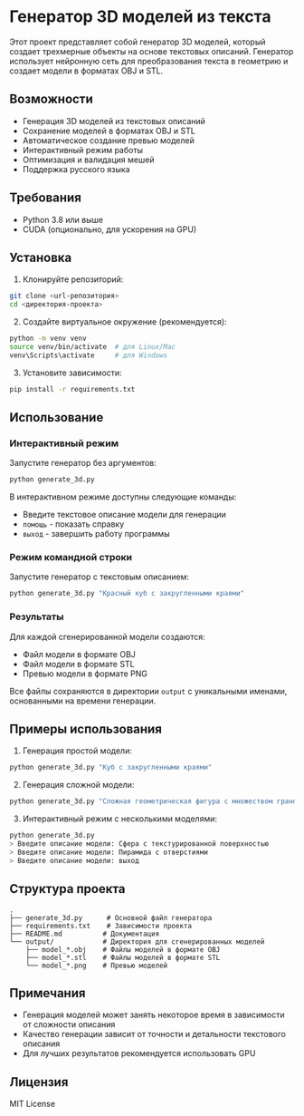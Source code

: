 # Генератор 3D моделей из текста

Этот проект представляет собой генератор 3D моделей, который создает трехмерные объекты на основе текстовых описаний. Генератор использует нейронную сеть для преобразования текста в геометрию и создает модели в форматах OBJ и STL.

## Возможности

- Генерация 3D моделей из текстовых описаний
- Сохранение моделей в форматах OBJ и STL
- Автоматическое создание превью моделей
- Интерактивный режим работы
- Оптимизация и валидация мешей
- Поддержка русского языка

## Требования

- Python 3.8 или выше
- CUDA (опционально, для ускорения на GPU)

## Установка

1. Клонируйте репозиторий:
```bash
git clone <url-репозитория>
cd <директория-проекта>
```

2. Создайте виртуальное окружение (рекомендуется):
```bash
python -m venv venv
source venv/bin/activate  # для Linux/Mac
venv\Scripts\activate     # для Windows
```

3. Установите зависимости:
```bash
pip install -r requirements.txt
```

## Использование

### Интерактивный режим

Запустите генератор без аргументов:
```bash
python generate_3d.py
```

В интерактивном режиме доступны следующие команды:
- Введите текстовое описание модели для генерации
- `помощь` - показать справку
- `выход` - завершить работу программы

### Режим командной строки

Запустите генератор с текстовым описанием:
```bash
python generate_3d.py "Красный куб с закругленными краями"
```

### Результаты

Для каждой сгенерированной модели создаются:
- Файл модели в формате OBJ
- Файл модели в формате STL
- Превью модели в формате PNG

Все файлы сохраняются в директории `output` с уникальными именами, основанными на времени генерации.

## Примеры использования

1. Генерация простой модели:
```bash
python generate_3d.py "Куб с закругленными краями"
```

2. Генерация сложной модели:
```bash
python generate_3d.py "Сложная геометрическая фигура с множеством граней и изгибов"
```

3. Интерактивный режим с несколькими моделями:
```bash
python generate_3d.py
> Введите описание модели: Сфера с текстурированной поверхностью
> Введите описание модели: Пирамида с отверстиями
> Введите описание модели: выход
```

## Структура проекта

```
.
├── generate_3d.py      # Основной файл генератора
├── requirements.txt    # Зависимости проекта
├── README.md          # Документация
└── output/            # Директория для сгенерированных моделей
    ├── model_*.obj    # Файлы моделей в формате OBJ
    ├── model_*.stl    # Файлы моделей в формате STL
    └── model_*.png    # Превью моделей
```

## Примечания

- Генерация моделей может занять некоторое время в зависимости от сложности описания
- Качество генерации зависит от точности и детальности текстового описания
- Для лучших результатов рекомендуется использовать GPU

## Лицензия

MIT License
